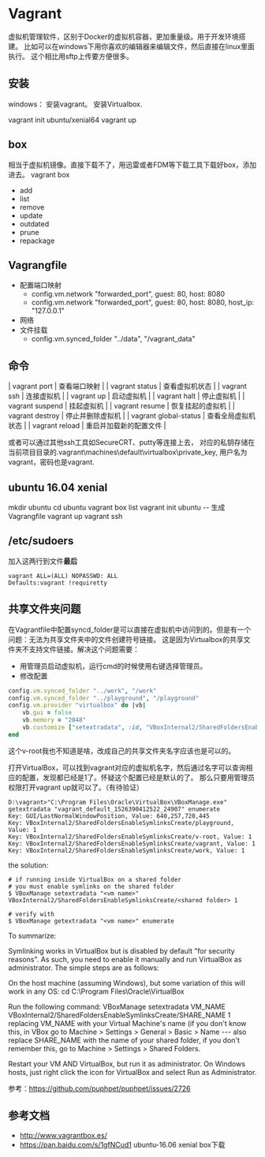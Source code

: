 # Vagrant

虚拟机管理软件，区别于Docker的虚拟机容器，更加重量级。用于开发环境搭建。
比如可以在windows下用你喜欢的编辑器来编辑文件，然后直接在linux里面执行。
这个相比用sftp上传要方便很多。

## 安装

windows：
安装vagrant。
安装Virtualbox.

vagrant init ubuntu/xenial64
vagrant up


## box
相当于虚拟机镜像。直接下载不了，用迅雷或者FDM等下载工具下载好box，添加进去。
vagrant box
- add
- list
- remove
- update
- outdated
- prune
- repackage

## Vagrangfile
* 配置端口映射
    - config.vm.network "forwarded_port", guest: 80, host: 8080
    - config.vm.network "forwarded_port", guest: 80, host: 8080, host_ip: "127.0.0.1"
* 网络
* 文件挂载
    - config.vm.synced_folder "../data", "/vagrant_data"

## 命令

| vagrant port          | 查看端口映射           |
| vagrant status        | 查看虚拟机状态         |
| vagrant ssh           | 连接虚拟机             |
| vagrant up            | 启动虚拟机             |
| vagrant halt          | 停止虚拟机             |
| vagrant suspend       | 挂起虚拟机             |
| vagrant resume        | 恢复挂起的虚拟机       |
| vagrant destroy       | 停止并删除虚拟机       |
| vagrant global-status | 查看全局虚拟机状态     |
| vagrant reload        | 重启并加载新的配置文件 |

或者可以通过其他ssh工具如SecureCRT、putty等连接上去，
对应的私钥存储在当前项目目录的.vagrant\machines\default\virtualbox\private_key, 用户名为vagrant，密码也是vagrant.


## ubuntu 16.04 xenial
mkdir ubuntu
cd ubuntu
vagrant box list
vagrant init ubuntu         -- 生成Vagrangfile
vagrant up
vagrant ssh


## /etc/sudoers
加入这两行到文件**最后**
```
vagrant ALL=(ALL) NOPASSWD: ALL
Defaults:vagrant !requiretty
```

## 共享文件夹问题

在Vagrantfile中配置syncd_folder是可以直接在虚拟机中访问到的。但是有一个问题：无法为共享文件夹中的文件创建符号链接。
这是因为Virtualbox的共享文件夹不支持文件链接。解决这个问题需要：
* 用管理员启动虚拟机，运行cmd的时候使用右键选择管理员。
* 修改配置
```ruby
config.vm.synced_folder "../work", "/work"
config.vm.synced_folder "../playground", "/playground"
config.vm.provider "virtualbox" do |vb|
    vb.gui = false
    vb.memory = "2048"
    vb.customize ["setextradata", :id, "VBoxInternal2/SharedFoldersEnableSymlinksCreate/v-root", "1"]
end
```
这个v-root我也不知道是啥，改成自己的共享文件夹名字应该也是可以的。

打开VirtualBox，可以找到vagrant对应的虚拟机名字，然后通过名字可以查询相应的配置，发现都已经是1了。怀疑这个配置已经是默认的了。
那么只要用管理员权限打开vagrant up就可以了。（有待验证）
```
D:\vagrant>"C:\Program Files\Oracle\VirtualBox\VBoxManage.exe" getextradata "vagrant_default_1526390412522_24907" enumerate
Key: GUI/LastNormalWindowPosition, Value: 640,257,720,445
Key: VBoxInternal2/SharedFoldersEnableSymlinksCreate/playground, Value: 1
Key: VBoxInternal2/SharedFoldersEnableSymlinksCreate/v-root, Value: 1
Key: VBoxInternal2/SharedFoldersEnableSymlinksCreate/vagrant, Value: 1
Key: VBoxInternal2/SharedFoldersEnableSymlinksCreate/work, Value: 1
```


the solution:
```
# if running inside VirtualBox on a shared folder
# you must enable symlinks on the shared folder
$ VBoxManage setextradata "<vm name>" VBoxInternal2/SharedFoldersEnableSymlinksCreate/<shared folder> 1

# verify with
$ VBoxManage getextradata "<vm name>" enumerate
```



To summarize:

Symlinking works in VirtualBox but is disabled by default "for security reasons". As such, you need to enable it manually and run VirtualBox as administrator. The simple steps are as follows:

On the host machine (assuming Windows), but some variation of this will work in any OS: cd C:\Program Files\Oracle\VirtualBox

Run the following command:
VBoxManage setextradata VM_NAME VBoxInternal2/SharedFoldersEnableSymlinksCreate/SHARE_NAME 1
replacing VM_NAME with your Virtual Machine's name (if you don't know this, in VBox go to Machine > Settings > General > Basic > Name --- also replace SHARE_NAME with the name of your shared folder, if you don't remember this, go to Machine > Settings > Shared Folders.

Restart your VM AND VirtualBox, but run it as administrator. On Windows hosts, just right click the icon for VirtualBox and select Run as Administrator.


参考：https://github.com/puphpet/puphpet/issues/2726

## 参考文档
* http://www.vagrantbox.es/
* https://pan.baidu.com/s/1gfNCud1 ubuntu-16.06 xenial box下载
